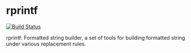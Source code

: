 rprintf
=======

[![Build Status](https://travis-ci.org/renkun-ken/rprintf.png?branch=master)](https://travis-ci.org/renkun-ken/rprintf)

rprintf: Formatted string builder, a set of tools for building formatted string under various replacement rules.
